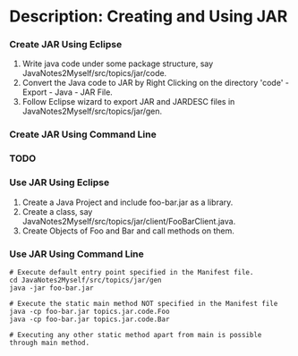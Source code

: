 # Description: Creating and Using JAR

### Create JAR Using Eclipse
1. Write java code under some package structure, say JavaNotes2Myself/src/topics/jar/code.
2. Convert the Java code to JAR by Right Clicking on the directory 'code' - Export - Java - JAR File.
3. Follow Eclipse wizard to export JAR and JARDESC files in JavaNotes2Myself/src/topics/jar/gen.

### Create JAR Using Command Line
### TODO

### Use JAR Using Eclipse
1. Create a Java Project and include foo-bar.jar as a library.
2. Create a class, say JavaNotes2Myself/src/topics/jar/client/FooBarClient.java.
3. Create Objects of Foo and Bar and call methods on them.

### Use JAR Using Command Line
```
# Execute default entry point specified in the Manifest file.
cd JavaNotes2Myself/src/topics/jar/gen
java -jar foo-bar.jar

# Execute the static main method NOT specified in the Manifest file
java -cp foo-bar.jar topics.jar.code.Foo
java -cp foo-bar.jar topics.jar.code.Bar

# Executing any other static method apart from main is possible through main method.
```
